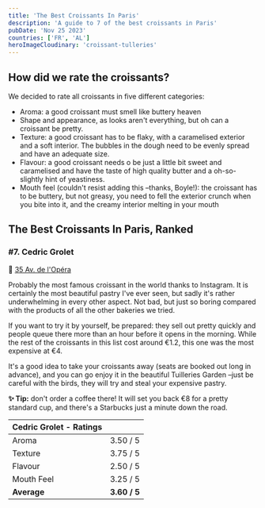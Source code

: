 ```yaml
---
title: 'The Best Croissants In Paris'
description: 'A guide to 7 of the best croissants in Paris'
pubDate: 'Nov 25 2023'
countries: ['FR', 'AL']
heroImageCloudinary: 'croissant-tulleries'
---
```


## How did we rate the croissants?
We decided to rate all croissants in five different categories:
* Aroma: a good croissant must smell like buttery heaven
* Shape and appearance, as looks aren't everything, but oh can a croissant be pretty.
* Texture: a good croissant has to be flaky, with a caramelised exterior and a soft interior. The bubbles in the dough need to be evenly spread and have an adequate size.
* Flavour: a good croissant needs o be just a little bit sweet and caramelised and have the taste of high quality butter  and a oh-so-slightly hint of yeastiness.
* Mouth feel (couldn't resist adding this –thanks, Boyle!): the croissant has to be buttery, but not greasy, you need to fell the exterior crunch when you bite into it, and the creamy interior melting in your mouth

## The Best Croissants In Paris, Ranked

### #7. Cedric Grolet
📍 [35 Av. de l'Opéra](https://goo.gl/maps/ZDP5NjiBqyZxqgP26)

Probably the most famous croissant in the world thanks to Instagram. It is certainly the most beautiful pastry I've ever seen, but sadly it's rather underwhelming in every other aspect. Not bad, but just so boring compared with the products of all the other bakeries we tried.

If you want to try it by yourself, be prepared: they sell out pretty quickly and people queue there more than an hour before it opens in the morning. While the rest of the croissants in this list cost around €1.2, this one was the most expensive at €4.

It's a good idea to take your croissants away (seats are booked out long in advance), and you can go enjoy it in the beautiful Tuilleries Garden –just be careful with the birds, they will try and steal your expensive pastry.

**✨ Tip:** don't order a coffee there! It will set you back €8 for a pretty standard cup, and there's a Starbucks just a minute down the road.

| Cedric Grolet - Ratings |              |
|-------------------------|--------------|
| Aroma                   | 3.50 / 5     |
| Texture                 | 3.75 / 5     |
| Flavour                 | 2.50 / 5     |
| Mouth Feel              | 3.25 / 5     |
| **Average**             | **3.60 / 5** |
